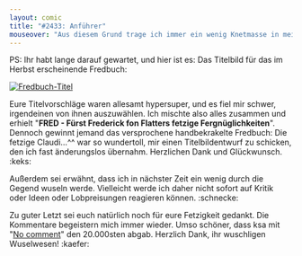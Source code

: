 ```yaml
---
layout: comic
title: "#2433: Anführer"
mouseover: "Aus diesem Grund trage ich immer ein wenig Knetmasse in meiner Sockeninnentasche mit mir herum."
---
```


PS:
Ihr habt lange darauf gewartet, und hier ist es: Das Titelbild für das im Herbst erscheinende Fredbuch:

<a href="http://www.fonflatter.de/buch/fredbuch_titel_600.jpg" title="Fredbuch-Titel" target="_blank"><img src="http://www.fonflatter.de/buch/fredbuch_titel_250.jpg" alt="Fredbuch-Titel" /></a>

Eure Titelvorschläge waren allesamt hypersuper, und es fiel mir schwer, irgendeinen von ihnen auszuwählen. Ich mischte also alles zusammen und erhielt 
"<strong>FRED - Fürst Frederick fon Flatters fetzige Fergnüglichkeiten</strong>".
Dennoch gewinnt jemand das versprochene handbekrakelte Fredbuch: Die fetzige Claudi...^^ war so wundertoll, mir einen Titelbildentwurf zu schicken, den ich fast änderungslos übernahm. 
Herzlichen Dank und Glückwunsch.
:keks:

Außerdem sei erwähnt, dass ich in nächster Zeit ein wenig durch die Gegend wuseln werde. Vielleicht werde ich daher nicht sofort auf Kritik oder Ideen oder Lobpreisungen reagieren können. 
:schnecke:

Zu guter Letzt sei euch natürlich noch für eure Fetzigkeit gedankt. Die Kommentare begeistern mich immer wieder. Umso schöner, dass ksa mit "<a href="http://www.fonflatter.de/2012/05/06/2421-besonders/#comment-79311">No comment</a>" den 20.000sten abgab.
Herzlich Dank, ihr wuschligen Wuselwesen!
:kaefer:







